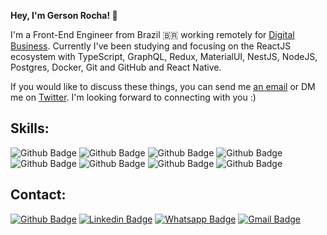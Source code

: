 **Hey, I'm Gerson Rocha! 👋**

I'm a Front-End Engineer from Brazil 🇧🇷  working remotely for [Digital Business](https://www.digitalbusiness.com.br/en). Currently I've been studying and focusing on the ReactJS ecosystem with TypeScript, GraphQL, Redux, MaterialUI, NestJS, NodeJS, Postgres, Docker, Git and GitHub and React Native.

If you would like to discuss these things, you can send me [an email](mailto:gersonrocha9@gmail.com) or DM me on [Twitter](https://twitter.com/@GersonRoch9). I'm looking forward to connecting with you :)


## Skills:
![Github Badge](https://img.shields.io/badge/typescript-%23007acc.svg?logo=typescript&logoColor=white&style=for-the-badge)
![Github Badge](https://img.shields.io/badge/React-20232A?style=for-the-badge&logo=react&logoColor=61DAFB)
![Github Badge](https://img.shields.io/badge/next.js-%23000000.svg?logo=next.js&logoColor=white&style=for-the-badge)
![Github Badge](https://img.shields.io/badge/Tailwind_CSS-38B2AC?style=for-the-badge&logo=tailwind-css&logoColor=white)
![Github Badge](https://img.shields.io/badge/material%20ui-%230081cb.svg?logo=material-ui&logoColor=white&style=for-the-badge)
![Github Badge](https://img.shields.io/badge/node.js-%2343853d.svg?logo=node.js&logoColor=white&style=for-the-badge)
![Github Badge](https://img.shields.io/badge/React_Native-20232A?style=for-the-badge&logo=react&logoColor=61DAFB)
![Github Badge](https://img.shields.io/badge/postgres-%23336791.svg?logo=postgresql&logoColor=white&style=for-the-badge)


## Contact:
[![Github Badge](https://img.shields.io/badge/GitHub-100000?style=for-the-badge&logo=github&logoColor=white)](https://github.com/gersonrocha9)
[![Linkedin Badge](https://img.shields.io/badge/LinkedIn-0077B5?style=for-the-badge&logo=linkedin&logoColor=white)](https://www.linkedin.com/in/gerson-rocha-013077174/)
[![Whatsapp Badge](https://img.shields.io/badge/WhatsApp-25D366?style=for-the-badge&logo=whatsapp&logoColor=white)](https://api.whatsapp.com/send?phone=5522999534259&text=Olá!)
[![Gmail Badge](https://img.shields.io/badge/Gmail-D14836?style=for-the-badge&logo=gmail&logoColor=white)](mailto:gersonrocha9@gmail.com)
